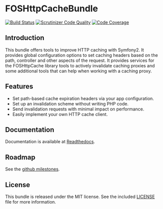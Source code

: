FOSHttpCacheBundle
==================
[![Build Status](https://travis-ci.org/FriendsOfSymfony/FOSHttpCacheBundle.svg?branch=master)](https://travis-ci.org/FriendsOfSymfony/FOSHttpCacheBundle)
[![Scrutinizer Code Quality](https://scrutinizer-ci.com/g/FriendsOfSymfony/FOSHttpCacheBundle/badges/quality-score.png?b=master)](https://scrutinizer-ci.com/g/FriendsOfSymfony/FOSHttpCacheBundle/?branch=master)
[![Code Coverage](https://scrutinizer-ci.com/g/FriendsOfSymfony/FOSHttpCacheBundle/badges/coverage.png?b=master)](https://scrutinizer-ci.com/g/FriendsOfSymfony/FOSHttpCacheBundle/?branch=master)

Introduction
------------

This bundle offers tools to improve HTTP caching with Symfony2. It provides
global configuration options to set caching headers based on the path,
controller and other aspects of the request. It provides services for the
FOSHttpCache library tools to actively invalidate caching proxies and some
additional tools that can help when working with a caching proxy.

Features
--------

* Set path-based cache expiration headers via your app configuration.
* Set up an invalidation scheme without writing PHP code.
* Send invalidation requests with minimal impact on performance.
* Easily implement your own HTTP cache client.

Documentation
-------------

Documentation is available at [Readthedocs](http://foshttpcachebundle.readthedocs.org/).

Roadmap
-------

See the [github milestones](https://github.com/FriendsOfSymfony/FOSHttpCacheBundle/issues/milestones).

License
-------

This bundle is released under the MIT license. See the included
[LICENSE](Resources/meta/LICENSE) file for more information.
